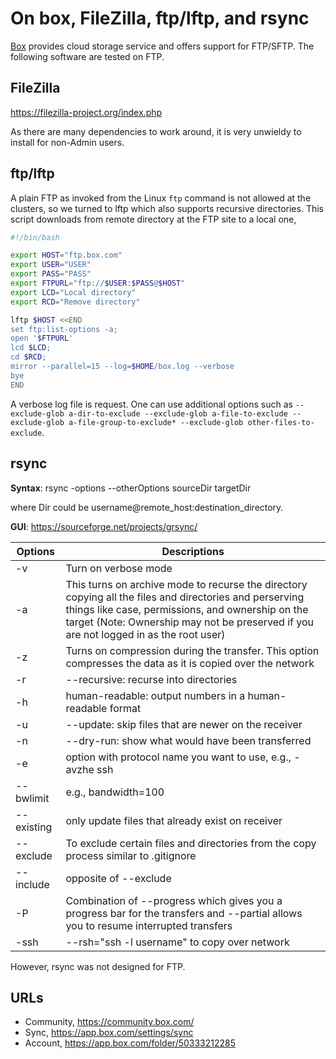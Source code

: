 # On box, FileZilla, ftp/lftp, and rsync

[Box](https://www.box.com) provides cloud storage service and offers support for FTP/SFTP. The following software are tested on FTP.

## FileZilla

https://filezilla-project.org/index.php

As there are many dependencies to work around, it is very unwieldy to install for non-Admin users.

## ftp/lftp

A plain FTP as invoked from the Linux `ftp` command is not allowed at the clusters, so we turned to lftp which also supports recursive directories. This script downloads from remote directory at the FTP site to a local one,
```bash
#!/bin/bash

export HOST="ftp.box.com"
export USER="USER"
export PASS="PASS"
export FTPURL="ftp://$USER:$PASS@$HOST"
export LCD="Local directory"
export RCD="Remove directory"

lftp $HOST <<END
set ftp:list-options -a;
open '$FTPURL'
lcd $LCD;
cd $RCD;
mirror --parallel=15 --log=$HOME/box.log --verbose
bye
END
```
A verbose log file is request. One can use additional options such as `--exclude-glob a-dir-to-exclude --exclude-glob a-file-to-exclude --exclude-glob a-file-group-to-exclude* --exclude-glob other-files-to-exclude`.

## rsync

**Syntax**: rsync -options --otherOptions sourceDir targetDir

where Dir could be username@remote_host:destination_directory.

**GUI**: https://sourceforge.net/projects/grsync/

Options | Descriptions
--------|----------------------------------------------------
-v | Turn on verbose mode
-a | This turns on archive mode to recurse the directory copying all the files and directories and perserving things like case, permissions, and ownership on the target (Note: Ownership may not be preserved if you are not logged in as the root user)
-z | Turns on compression during the transfer. This option compresses the data as it is copied over the network
-r | --recursive: recurse into directories
-h | human-readable: output numbers in a human-readable format
-u | --update: skip files that are newer on the receiver
-n | --dry-run: show what would have been transferred
-e | option with protocol name you want to use, e.g., -avzhe ssh
--bwlimit | e.g., bandwidth=100
--existing | only update files that already exist on receiver
--exclude | To exclude certain files and directories from the copy process similar to .gitignore
--include | opposite of --exclude
-P | Combination of --progress which gives you a progress bar for the transfers and --partial allows you to resume interrupted transfers
-ssh | --rsh="ssh -l username" to copy over network

However, rsync was not designed for FTP.

## URLs

* Community, https://community.box.com/
* Sync, https://app.box.com/settings/sync
* Account, https://app.box.com/folder/50333212285
